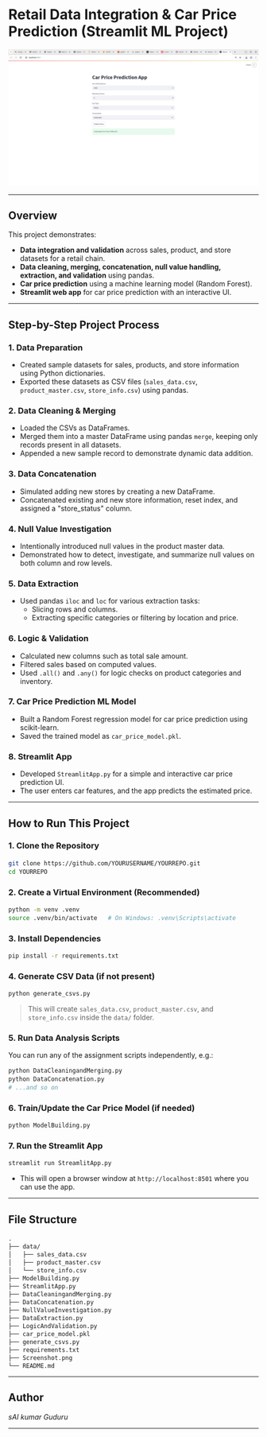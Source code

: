 # Retail Data Integration & Car Price Prediction (Streamlit ML Project)

![Screenshot](Screenshot.png)

---

## Overview

This project demonstrates:
- **Data integration and validation** across sales, product, and store datasets for a retail chain.
- **Data cleaning, merging, concatenation, null value handling, extraction, and validation** using pandas.
- **Car price prediction** using a machine learning model (Random Forest).
- **Streamlit web app** for car price prediction with an interactive UI.

---

## Step-by-Step Project Process

### **1. Data Preparation**
- Created sample datasets for sales, products, and store information using Python dictionaries.
- Exported these datasets as CSV files (`sales_data.csv`, `product_master.csv`, `store_info.csv`) using pandas.

### **2. Data Cleaning & Merging**
- Loaded the CSVs as DataFrames.
- Merged them into a master DataFrame using pandas `merge`, keeping only records present in all datasets.
- Appended a new sample record to demonstrate dynamic data addition.

### **3. Data Concatenation**
- Simulated adding new stores by creating a new DataFrame.
- Concatenated existing and new store information, reset index, and assigned a "store_status" column.

### **4. Null Value Investigation**
- Intentionally introduced null values in the product master data.
- Demonstrated how to detect, investigate, and summarize null values on both column and row levels.

### **5. Data Extraction**
- Used pandas `iloc` and `loc` for various extraction tasks:
    - Slicing rows and columns.
    - Extracting specific categories or filtering by location and price.

### **6. Logic & Validation**
- Calculated new columns such as total sale amount.
- Filtered sales based on computed values.
- Used `.all()` and `.any()` for logic checks on product categories and inventory.

### **7. Car Price Prediction ML Model**
- Built a Random Forest regression model for car price prediction using scikit-learn.
- Saved the trained model as `car_price_model.pkl`.

### **8. Streamlit App**
- Developed `StreamlitApp.py` for a simple and interactive car price prediction UI.
- The user enters car features, and the app predicts the estimated price.

---

## How to Run This Project

### **1. Clone the Repository**
```bash
git clone https://github.com/YOURUSERNAME/YOURREPO.git
cd YOURREPO
```

### **2. Create a Virtual Environment (Recommended)**
```bash
python -m venv .venv
source .venv/bin/activate   # On Windows: .venv\Scripts\activate
```

### **3. Install Dependencies**
```bash
pip install -r requirements.txt
```

### **4. Generate CSV Data (if not present)**
```bash
python generate_csvs.py
```
> This will create `sales_data.csv`, `product_master.csv`, and `store_info.csv` inside the `data/` folder.

### **5. Run Data Analysis Scripts**
You can run any of the assignment scripts independently, e.g.:
```bash
python DataCleaningandMerging.py
python DataConcatenation.py
# ...and so on
```

### **6. Train/Update the Car Price Model (if needed)**
```bash
python ModelBuilding.py
```

### **7. Run the Streamlit App**
```bash
streamlit run StreamlitApp.py
```
- This will open a browser window at `http://localhost:8501` where you can use the app.

---

## File Structure

```
.
├── data/
│   ├── sales_data.csv
│   ├── product_master.csv
│   └── store_info.csv
├── ModelBuilding.py
├── StreamlitApp.py
├── DataCleaningandMerging.py
├── DataConcatenation.py
├── NullValueInvestigation.py
├── DataExtraction.py
├── LogicAndValidation.py
├── car_price_model.pkl
├── generate_csvs.py
├── requirements.txt
├── Screenshot.png
└── README.md
```

---

## Author

*sAI kumar Guduru*

---
